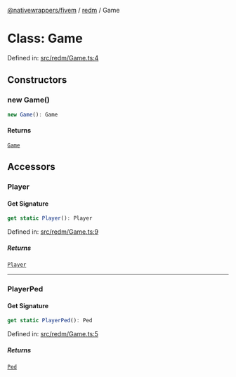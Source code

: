 [@nativewrappers/fivem](../../README.md) / [redm](../README.md) / Game

# Class: Game

Defined in: [src/redm/Game.ts:4](https://github.com/nativewrappers/nativewrappers/blob/84be26c83fecd998aefe2c41198ac733aa3abad7/src/redm/Game.ts#L4)

## Constructors

### new Game()

```ts
new Game(): Game
```

#### Returns

[`Game`](Game.md)

## Accessors

### Player

#### Get Signature

```ts
get static Player(): Player
```

Defined in: [src/redm/Game.ts:9](https://github.com/nativewrappers/nativewrappers/blob/84be26c83fecd998aefe2c41198ac733aa3abad7/src/redm/Game.ts#L9)

##### Returns

[`Player`](Player.md)

***

### PlayerPed

#### Get Signature

```ts
get static PlayerPed(): Ped
```

Defined in: [src/redm/Game.ts:5](https://github.com/nativewrappers/nativewrappers/blob/84be26c83fecd998aefe2c41198ac733aa3abad7/src/redm/Game.ts#L5)

##### Returns

[`Ped`](Ped.md)
